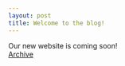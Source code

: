 ```yaml
---
layout: post
title: Welcome to the blog!
---
```


Our new website is coming soon!  
[Archive](https://redstoneprime.home.blog)
